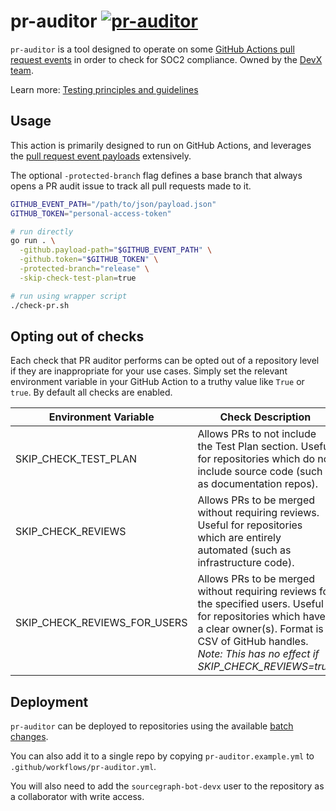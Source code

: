 # pr-auditor [![pr-auditor](https://github.com/sourcegraph/sourcegraph/actions/workflows/pr-auditor.yml/badge.svg)](https://github.com/sourcegraph/sourcegraph/actions/workflows/pr-auditor.yml)

`pr-auditor` is a tool designed to operate on some [GitHub Actions pull request events](https://docs.github.com/en/actions/using-workflows/events-that-trigger-workflows#pull_request) in order to check for SOC2 compliance.
Owned by the [DevX team](https://handbook.sourcegraph.com/departments/product-engineering/engineering/enablement/dev-experience).

Learn more: [Testing principles and guidelines](https://docs.sourcegraph.com/dev/background-information/testing_principles)

## Usage

This action is primarily designed to run on GitHub Actions, and leverages the [pull request event payloads](https://docs.github.com/en/actions/using-workflows/events-that-trigger-workflows#pull_request) extensively.

The optional `-protected-branch` flag defines a base branch that always opens a PR audit issue to track all pull requests made to it.

```sh
GITHUB_EVENT_PATH="/path/to/json/payload.json"
GITHUB_TOKEN="personal-access-token"

# run directly
go run . \
  -github.payload-path="$GITHUB_EVENT_PATH" \
  -github.token="$GITHUB_TOKEN" \
  -protected-branch="release" \
  -skip-check-test-plan=true

# run using wrapper script
./check-pr.sh
```

## Opting out of checks

Each check that PR auditor performs can be opted out of a repository level if they are inappropriate for your use cases. Simply set the relevant environment variable in your GitHub Action to a truthy value like `True` or `true`. By default all checks are enabled.

| Environment Variable         | Check Description                                                                                                                                                                                                      |
| ---------------------------- | ---------------------------------------------------------------------------------------------------------------------------------------------------------------------------------------------------------------------- |
| SKIP_CHECK_TEST_PLAN         | Allows PRs to not include the Test Plan section. Useful for repositories which do not include source code (such as documentation repos).                                                                               |
| SKIP_CHECK_REVIEWS           | Allows PRs to be merged without requiring reviews. Useful for repositories which are entirely automated (such as infrastructure code).                                                                                 |
| SKIP_CHECK_REVIEWS_FOR_USERS | Allows PRs to be merged without requiring reviews for the specified users. Useful for repositories which have a clear owner(s). Format is CSV of GitHub handles. _Note: This has no effect if SKIP_CHECK_REVIEWS=true_ |

## Deployment

`pr-auditor` can be deployed to repositories using the available [batch changes](./batch-changes/README.md).

You can also add it to a single repo by copying `pr-auditor.example.yml` to `.github/workflows/pr-auditor.yml`.

You will also need to add the `sourcegraph-bot-devx` user to the repository as a collaborator with write access.
